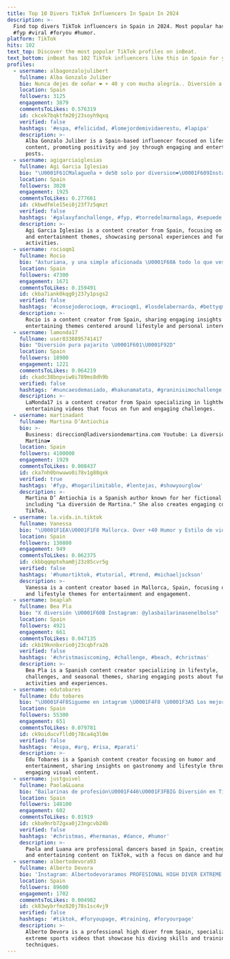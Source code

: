 ```yaml
---
title: Top 10 Divers TikTok Influencers In Spain In 2024
description: >-
  Find top divers TikTok influencers in Spain in 2024. Most popular hashtags:
  #fyp #viral #foryou #humor.
platform: TikTok
hits: 102
text_top: Discover the most popular TikTok profiles on inBeat.
text_bottom: inBeat has 102 TikTok influencers like this in Spain for you to contact.
profiles:
  - username: albagonzalojulibert
    fullname: Alba Gonzalo Juliber
    bio: Nunca dejes de soñar ❤️ + 40 y con mucha alegría.. Diversión a tope
    location: Spain
    followers: 3125
    engagement: 3879
    commentsToLikes: 0.576319
    id: ckcek7bqktfm20j23soyh9qxq
    verified: false
    hashtags: '#espa, #felicidad, #lomejordemividaerestu, #lapipa'
    description: >-
      Alba Gonzalo Juliber is a Spain-based influencer focused on lifestyle
      content, promoting positivity and joy through engaging and entertaining
      posts.
  - username: agigarciaiglesias
    fullname: Agi Garcia Iglesias
    bio: "\U0001F61CMalagueña + de50 solo por diversion❤\U0001F609Instagram\U0001F449@viva_lavida63 \U0001F449@aggigi"
    location: Spain
    followers: 3020
    engagement: 1925
    commentsToLikes: 0.277661
    id: ckbwdfmle15ei0j23f7z5qmzt
    verified: false
    hashtags: '#galaxyfanchallenge, #fyp, #torredelmarmalaga, #sepuede'
    description: >-
      Agi Garcia Iglesias is a content creator from Spain, focusing on lifestyle
      and entertainment themes, showcasing personal experiences and fun
      activities.
  - username: rocioqm1
    fullname: Rocio
    bio: "Asturiana, y una simple aficionada \U0001F60A todo lo que ves.. Es pura diversión."
    location: Spain
    followers: 47300
    engagement: 1671
    commentsToLikes: 0.159491
    id: ckba7iank0kqg0j237y1psgs2
    verified: false
    hashtags: '#consejoderocioqm, #rocioqm1, #losdelabernarda, #bettyqm'
    description: >-
      Rocio is a content creator from Spain, sharing engaging insights and
      entertaining themes centered around lifestyle and personal interests.
  - username: lamonda17
    fullname: user8338895741417
    bio: "Diversión pura pajarito \U0001F601\U0001F92D"
    location: Spain
    followers: 18900
    engagement: 1221
    commentsToLikes: 0.064219
    id: ckadc38bnpviw0i789ms8dh9b
    verified: false
    hashtags: '#nuncaesdemasiado, #hakunamatata, #graninisimochallenge, #truelove'
    description: >-
      LaMonda17 is a content creator from Spain specializing in lighthearted and
      entertaining videos that focus on fun and engaging challenges.
  - username: martinadant
    fullname: Martina D’Antiochia
    bio: >-
      Business: direccion@ladiversiondemartina.com Youtube: La diversión de
      Martina❤️
    location: Spain
    followers: 4100000
    engagement: 1929
    commentsToLikes: 0.008437
    id: cka7nh0bnwuwo0i78v1g88qxk
    verified: true
    hashtags: '#fyp, #hogarilimitable, #lentejas, #showyourglow'
    description: >-
      Martina D’ Antiochia is a Spanish author known for her fictional works,
      including "La diversión de Martina." She also creates engaging content on
      TikTok.
  - username: la.vida.in.tiktok
    fullname: Vanessa
    bio: "\U0001F1EA\U0001F1F8 Mallorca. Over +40 Humor y Estilo de vida Sólo por diversión Se amable ♥️"
    location: Spain
    followers: 130800
    engagement: 949
    commentsToLikes: 0.062375
    id: ckbbqqmpteham0j23z85cvr5g
    verified: false
    hashtags: '#humortiktok, #tutorial, #trend, #michaeljsckson'
    description: >-
      Vanessa is a content creator based in Mallorca, Spain, focusing on humor
      and lifestyle themes for entertainment and engagement.
  - username: beaplah
    fullname: Bea Pla
    bio: "X diversión \U0001F60B Instagram: @ylasbailarinasenelbolso"
    location: Spain
    followers: 4921
    engagement: 661
    commentsToLikes: 0.047135
    id: ckb19knnbxrio0j23cqbfra26
    verified: false
    hashtags: '#christmasiscoming, #challenge, #beach, #christmas'
    description: >-
      Bea Pla is a Spanish content creator specializing in lifestyle,
      challenges, and seasonal themes, sharing engaging posts about fun
      activities and experiences.
  - username: edutobares
    fullname: Edu tobares
    bio: "\U0001F4F8Sigueme en intagram \U0001F4F8 \U0001F3A5 Los mejores restos \U0001F39E️ \U0001F60EHumor risas y diversión\U0001F451"
    location: Spain
    followers: 55300
    engagement: 651
    commentsToLikes: 0.079781
    id: ck9oiducvflld0j78ca4q3l0m
    verified: false
    hashtags: '#espa, #arg, #risa, #parati'
    description: >-
      Edu Tobares is a Spanish content creator focusing on humor and
      entertainment, sharing insights on gastronomy and lifestyle through
      engaging visual content.
  - username: justguivel
    fullname: Paola&Luana
    bio: "Bailarinas de profesión\U0001F446\U0001F3FBIG Diversión en Tiktok\U0001F92A Justguivel@zetacreators.com"
    location: Spain
    followers: 148100
    engagement: 602
    commentsToLikes: 0.01919
    id: ckba9nrb72gxa0j23ngcvb24b
    verified: false
    hashtags: '#christmas, #hermanas, #dance, #humor'
    description: >-
      Paola and Luana are professional dancers based in Spain, creating engaging
      and entertaining content on TikTok, with a focus on dance and humor.
  - username: albertodevora93
    fullname: Alberto Devora
    bio: 'Instagram: Albertodevoraramos PROFESIONAL HIGH DIVER EXTREME VIDEOS'
    location: Spain
    followers: 89600
    engagement: 1702
    commentsToLikes: 0.004982
    id: ck83wybrfmz820j78s1sc4vj9
    verified: false
    hashtags: '#tiktok, #foryoupage, #training, #foryourpage'
    description: >-
      Alberto Devora is a professional high diver from Spain, specializing in
      extreme sports videos that showcase his diving skills and training
      techniques.
---
```


